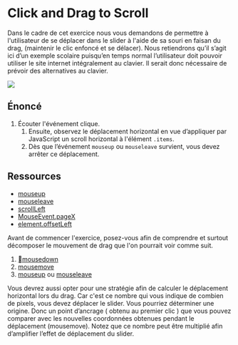 # Click and Drag to Scroll

Dans le cadre de cet exercice nous vous demandons de permettre à l'utilisateur de se déplacer dans le slider à l'aide de sa souri en faisan du drag, (maintenir le clic enfoncé et se délacer). Nous retiendrons qu’il s’agit ici d’un exemple scolaire puisqu’en temps normal l’utilisateur doit pouvoir utiliser le site internet intégralement au clavier. Il serait donc nécessaire de prévoir des alternatives au clavier.



![](./readme.gif)



## Énoncé

1. Écouter l'événement clique.
   1. Ensuite, observez le déplacement horizontal en vue d’appliquer par JavaScript un scroll horizontal à l'élément `.items`.
   2. Dès que l’événement `mouseup` ou `mouseleave` survient, vous devez arrêter ce déplacement.



## Ressources

* [mouseup](https://developer.mozilla.org/fr/docs/Web/API/Element/mouseup_event)
* [mouseleave](https://developer.mozilla.org/fr/docs/Web/API/Element/mouseleave_event)
* [scrollLeft](https://developer.mozilla.org/fr/docs/Web/API/Element/scrollLeft)
* [MouseEvent.pageX](https://developer.mozilla.org/fr/docs/Web/API/MouseEvent/pageX)
* [element.offsetLeft](https://developer.mozilla.org/fr/docs/Web/API/HTMLElement/offsetLeft)



Avant de commencer l'exercice, posez-vous afin de comprendre et surtout décomposer le mouvement de drag que l'on pourrait voir comme suit. 

1. [mousedown](https://developer.mozilla.org/fr/docs/Web/API/Element/mousedown_event)
2. [mousemove](https://developer.mozilla.org/fr/docs/Web/API/Element/mousemove_event)
3. [mouseup](https://developer.mozilla.org/fr/docs/Web/API/Element/mouseup_event) ou [mouseleave](https://developer.mozilla.org/fr/docs/Web/API/Element/mouseleave_event)

Vous devrez aussi opter pour une stratégie afin de calculer le déplacement horizontal lors du drag. Car c'est ce nombre qui vous indique de combien de pixels, vous devez déplacer le slider. Vous pourriez déterminer une origine. Donc un point d’ancrage ( obtenu au premier clic ) que vous pouvez comparer avec les nouvelles coordonnées obtenues pendant le déplacement (mousemove). Notez que ce nombre peut être multiplié afin d’amplifier l’effet de déplacement du slider.



